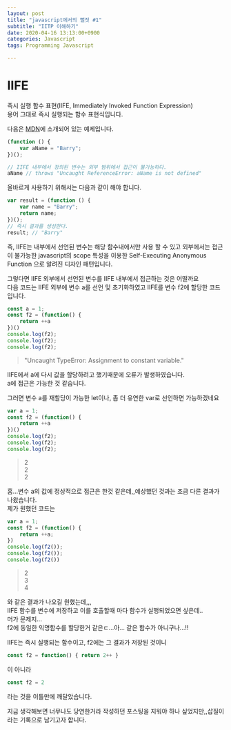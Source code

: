 ```yaml
---
layout: post
title: "javascript에서의 뻘짓 #1"
subtitle: "IITP 이해하기"
date: 2020-04-16 13:13:00+0900
categories: Javascript
tags: Programming Javascript

---
```


# IIFE
즉시 실행 함수 표현(IIFE, Immediately Invoked Function Expression)   
용어 그대로 즉시 실행되는 함수 표현식입니다.

다음은 [MDN](https://developer.mozilla.org/ko/docs/Glossary/IIFE)에 소개되어 있는 예제입니다.
```js
(function () {
	var aName = "Barry";
})();

// IIFE 내부에서 정의된 변수는 외부 범위에서 접근이 불가능하다.
aName // throws "Uncaught ReferenceError: aName is not defined"
```

올바르게 사용하기 위해서는 다음과 같이 해야 합니다.
```js
var result = (function () {
	var name = "Barry"; 
	return name; 
})(); 
// 즉시 결과를 생성한다.
result; // "Barry"
```
즉, IIFE는 내부에서 선언된 변수는 해당 함수내에서만 사용 할 수 있고 외부에서는 접근이 불가능한 javascript의 scope 특성을 이용한 Self-Executing Anonymous Function 으로 알려진 디자인 패턴입니다.

그렇다면 IIFE 외부에서 선언된 변수를 IIFE 내부에서 접근하는 것은 어떨까요  
다음 코드는 IIFE 외부에 변수 a를 선언 및 초기화하였고 IIFE를 변수 f2에 할당한 코드입니다.
```js
const a = 1;
const f2 = (function() {
	return ++a
})()
console.log(f2);
console.log(f2);
console.log(f2);
```
> "Uncaught TypeError: Assignment to constant variable."  

IIFE에서 a에 다시 값을 할당하려고 했기때문에 오류가 발생하였습니다.  
a에 접근은 가능한 것 같습니다.  


그러면 변수 a를 재할당이 가능한 let이나, 좀 더 유연한 var로 선언하면 가능하겠네요

```js
var a = 1;
const f2 = (function() {
	return ++a
})()
console.log(f2);
console.log(f2);
console.log(f2);
```
>2  
2  
2  

흠...변수 a의 값에 정상적으로 접근은 한것 같은데,,예상했던 것과는 조금 다른 결과가 나왔습니다.  
제가 원했던 코드는
```js
var a = 1;
const f2 = (function() {
	return ++a;
})
console.log(f2());
console.log(f2());
console.log(f2())
```
>2  
3  
4  

와 같은 결과가 나오길 원했는데,,,  
IIFE 함수를 변수에 저장하고 이를 호출할때 마다 함수가 실행되었으면 싶은데..  
머가 문제지...  
f2에 동일한 익명함수를 할당한거 같은ㄷ...아... 같은 함수가 아니구나...!!

IIFE는 즉시 실행되는 함수이고, f2에는 그 결과가 저장된 것이니  
```js
const f2 = function() { return 2++ } 
```
이 아니라
```js
const f2 = 2
```
라는 것을 이틀만에 깨달았습니다.


지금 생각해보면 너무나도 당연한거라 작성하던 포스팅을 지워야 하나 싶었지만,,삽질이라는 기록으로 남기고자 합니다.
